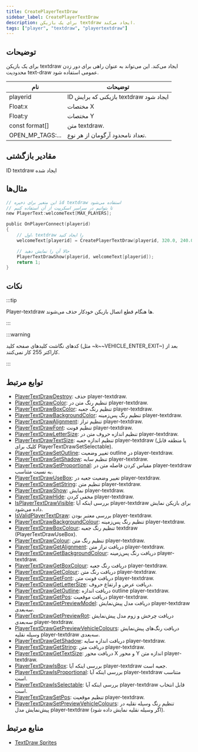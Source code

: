 ```yaml
---
title: CreatePlayerTextDraw
sidebar_label: CreatePlayerTextDraw
description: برای یک بازیکن textdraw ایجاد می‌کند.
tags: ["player", "textdraw", "playertextdraw"]
---
```


## توضیحات

برای یک بازیکن textdraw ایجاد می‌کند. این می‌تواند به عنوان راهی برای دور زدن محدودیت text-draw عمومی استفاده شود.

| نام              | توضیحات                              |
| ---------------- | ------------------------------------ |
| playerid         | ID بازیکنی که برایش textdraw ایجاد شود |
| Float:x          | مختصات X                             |
| Float:y          | مختصات Y                             |
| const format[]   | متن textdraw.                        |
| OPEN_MP_TAGS:... | تعداد نامحدود آرگومان از هر نوع.      |

## مقادیر بازگشتی

ID textdraw ایجاد شده

## مثال‌ها

```c
// این متغیر برای ذخیره id textdraw استفاده می‌شود
// تا بتوانیم در سراسر اسکریپت از آن استفاده کنیم
new PlayerText:welcomeText[MAX_PLAYERS];

public OnPlayerConnect(playerid)
{
    // اول، textdraw را ایجاد کنید
    welcomeText[playerid] = CreatePlayerTextDraw(playerid, 320.0, 240.0, "Welcome to my OPEN.MP server");

    // حالا آن را نمایش دهید
    PlayerTextDrawShow(playerid, welcomeText[playerid]);
    return 1;
}
```

## نکات

:::tip

Player-textdraw ها هنگام قطع اتصال بازیکن خودکار حذف می‌شوند.

:::

:::warning

کدهای نگاشت کلیدهای صفحه کلید (مثل ~k~~VEHICLE_ENTER_EXIT~) بعد از کاراکتر 255 کار نمی‌کنند.

:::

## توابع مرتبط

- [PlayerTextDrawDestroy](PlayerTextDrawDestroy): حذف player-textdraw.
- [PlayerTextDrawColor](PlayerTextDrawColor): تنظیم رنگ متن در player-textdraw.
- [PlayerTextDrawBoxColor](PlayerTextDrawBoxColor): تنظیم رنگ جعبه player-textdraw.
- [PlayerTextDrawBackgroundColor](PlayerTextDrawBackgroundColor): تنظیم رنگ پس‌زمینه player-textdraw.
- [PlayerTextDrawAlignment](PlayerTextDrawAlignment): تنظیم تراز player-textdraw.
- [PlayerTextDrawFont](PlayerTextDrawFont): تنظیم فونت player-textdraw.
- [PlayerTextDrawLetterSize](PlayerTextDrawLetterSize): تنظیم اندازه حروف متن در player-textdraw.
- [PlayerTextDrawTextSize](PlayerTextDrawTextSize): تنظیم اندازه جعبه player-textdraw (یا منطقه قابل کلیک برای PlayerTextDrawSetSelectable).
- [PlayerTextDrawSetOutline](PlayerTextDrawSetOutline): تغییر وضعیت outline در player-textdraw.
- [PlayerTextDrawSetShadow](PlayerTextDrawSetShadow): تنظیم سایه player-textdraw.
- [PlayerTextDrawSetProportional](PlayerTextDrawSetProportional): مقیاس کردن فاصله متن در player-textdraw به نسبت متناسب.
- [PlayerTextDrawUseBox](PlayerTextDrawUseBox): تغییر وضعیت جعبه در player-textdraw.
- [PlayerTextDrawSetString](PlayerTextDrawSetString): تنظیم متن player-textdraw.
- [PlayerTextDrawShow](PlayerTextDrawShow): نمایش player-textdraw.
- [PlayerTextDrawHide](PlayerTextDrawHide): مخفی کردن player-textdraw.
- [IsPlayerTextDrawVisible](IsPlayerTextDrawVisible): بررسی اینکه آیا player-textdraw برای بازیکن نمایش داده می‌شود.
- [IsValidPlayerTextDraw](IsValidPlayerTextDraw): بررسی معتبر بودن player-textdraw.
- [PlayerTextDrawBackgroundColour](PlayerTextDrawBackgroundColour): تنظیم رنگ پس‌زمینه player-textdraw.
- [PlayerTextDrawBoxColour](PlayerTextDrawBoxColour): تنظیم رنگ جعبه textdraw (PlayerTextDrawUseBox).
- [PlayerTextDrawColour](PlayerTextDrawColour): تنظیم رنگ متن player-textdraw.
- [PlayerTextDrawGetAlignment](PlayerTextDrawGetAlignment): دریافت تراز متن player-textdraw.
- [PlayerTextDrawGetBackgroundColour](PlayerTextDrawGetBackgroundColour): دریافت رنگ پس‌زمینه player-textdraw.
- [PlayerTextDrawGetBoxColour](PlayerTextDrawGetBoxColour): دریافت رنگ جعبه player-textdraw.
- [PlayerTextDrawGetColour](PlayerTextDrawGetColour): دریافت رنگ متن player-textdraw.
- [PlayerTextDrawGetFont](PlayerTextDrawGetFont): دریافت فونت متن player-textdraw.
- [PlayerTextDrawGetLetterSize](PlayerTextDrawGetLetterSize): دریافت عرض و ارتفاع حروف.
- [PlayerTextDrawGetOutline](PlayerTextDrawGetOutline): دریافت اندازه outline player-textdraw.
- [PlayerTextDrawGetPos](PlayerTextDrawGetPos): دریافت موقعیت player-textdraw.
- [PlayerTextDrawGetPreviewModel](PlayerTextDrawGetPreviewModel): دریافت مدل پیش‌نمایش player-textdraw سه‌بعدی.
- [PlayerTextDrawGetPreviewRot](PlayerTextDrawGetPreviewRot): دریافت چرخش و زوم مدل پیش‌نمایش سه‌بعدی player-textdraw.
- [PlayerTextDrawGetPreviewVehicleColours](PlayerTextDrawGetPreviewVehicleColours): دریافت رنگ‌های پیش‌نمایش وسیله نقلیه player-textdraw سه‌بعدی.
- [PlayerTextDrawGetShadow](PlayerTextDrawGetShadow): دریافت اندازه سایه player-textdraw.
- [PlayerTextDrawGetString](PlayerTextDrawGetString): دریافت متن player-textdraw.
- [PlayerTextDrawGetTextSize](PlayerTextDrawGetTextSize): دریافت محور X و محور Y اندازه متن player-textdraw.
- [PlayerTextDrawIsBox](PlayerTextDrawIsBox): بررسی اینکه آیا player-textdraw جعبه است.
- [PlayerTextDrawIsProportional](PlayerTextDrawIsProportional): بررسی اینکه آیا player-textdraw متناسب است.
- [PlayerTextDrawIsSelectable](PlayerTextDrawIsSelectable): بررسی اینکه آیا player-textdraw قابل انتخاب است.
- [PlayerTextDrawSetPos](PlayerTextDrawSetPos): تنظیم موقعیت player-textdraw.
- [PlayerTextDrawSetPreviewVehicleColours](PlayerTextDrawSetPreviewVehicleColours): تنظیم رنگ وسیله نقلیه در پیش‌نمایش مدل player-textdraw (اگر وسیله نقلیه نمایش داده شود).

## منابع مرتبط

- [TextDraw Sprites](../resources/textdrawsprites)